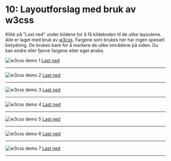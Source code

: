 # 10: Layoutforslag med bruk av w3css

Klikk på "Last ned" under bildene for å få kildekoden til de ulike layoutene. Alle er laget med bruk av [w3css](https://www.w3schools.com/w3css/). Fargene som brukes her har ingen spesiell betydning. De brukes bare for å markere de ulike områdene på siden. Du kan endre eller fjerne fargene etter eget ønske.

![w3css demo 1](https://raw.githubusercontent.com/fagstoff/IT1/master/Bilder/w3css-demo-1.png)
[Last ned](https://github.com/fagstoff/IT1/blob/master/Oppgaver/Bokfri%20l%C3%A6ring/%40l%C3%B8sningsforslag/10-w3cssdemo-1.html)
<hr>

![w3css demo 2](https://raw.githubusercontent.com/fagstoff/IT1/master/Bilder/w3css-demo-2.png)
[Last ned](https://github.com/fagstoff/IT1/blob/master/Oppgaver/Bokfri%20l%C3%A6ring/%40l%C3%B8sningsforslag/10-w3cssdemo-2.html)
<hr>

![w3css demo 3](https://raw.githubusercontent.com/fagstoff/IT1/master/Bilder/w3css-demo-3.png)
[Last ned](https://github.com/fagstoff/IT1/blob/master/Oppgaver/Bokfri%20l%C3%A6ring/%40l%C3%B8sningsforslag/10-w3cssdemo-3.html)
<hr>

![w3css demo 4](https://raw.githubusercontent.com/fagstoff/IT1/master/Bilder/w3css-demo-4.png)
[Last ned](https://github.com/fagstoff/IT1/blob/master/Oppgaver/Bokfri%20l%C3%A6ring/%40l%C3%B8sningsforslag/10-w3cssdemo-4.html)
<hr>

![w3css demo 5](https://raw.githubusercontent.com/fagstoff/IT1/master/Bilder/w3css-demo-5.png)
[Last ned](https://github.com/fagstoff/IT1/blob/master/Oppgaver/Bokfri%20l%C3%A6ring/%40l%C3%B8sningsforslag/10-w3cssdemo-5.html)
<hr>

![w3css demo 6](https://raw.githubusercontent.com/fagstoff/IT1/master/Bilder/w3css-demo-6.png)
[Last ned](https://github.com/fagstoff/IT1/blob/master/Oppgaver/Bokfri%20l%C3%A6ring/%40l%C3%B8sningsforslag/10-w3cssdemo-6.html)
<hr>

![w3css demo 7](https://raw.githubusercontent.com/fagstoff/IT1/master/Bilder/w3css-demo-7.png)
[Last ned](https://github.com/fagstoff/IT1/blob/master/Oppgaver/Bokfri%20l%C3%A6ring/%40l%C3%B8sningsforslag/10-w3cssdemo-7.html)
<hr>
